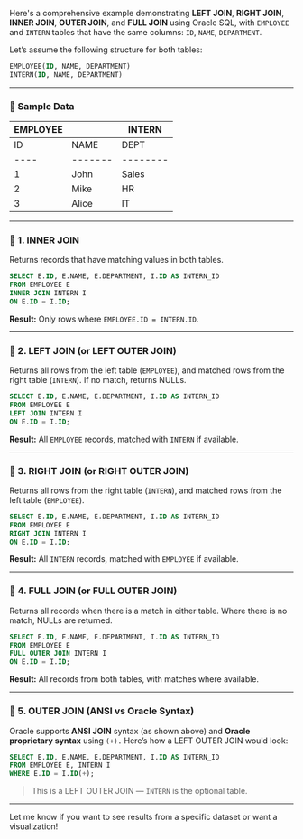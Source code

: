 Here's a comprehensive example demonstrating **LEFT JOIN**, **RIGHT JOIN**, **INNER JOIN**, **OUTER JOIN**, and **FULL JOIN** using Oracle SQL, with `EMPLOYEE` and `INTERN` tables that have the same columns: `ID`, `NAME`, `DEPARTMENT`.

Let’s assume the following structure for both tables:

```sql
EMPLOYEE(ID, NAME, DEPARTMENT)
INTERN(ID, NAME, DEPARTMENT)
```

---

### 📘 Sample Data

| EMPLOYEE           |         | INTERN             |
|--------------------|---------|--------------------|
| ID | NAME  | DEPT   |         | ID | NAME  | DEPT   |
|----|-------|--------|         |----|-------|--------|
| 1  | John  | Sales  |         | 3  | Alice | HR     |
| 2  | Mike  | HR     |         | 4  | Bob   | Sales  |
| 3  | Alice | IT     |         | 5  | Carol | IT     |

---

### 🔸 1. INNER JOIN

Returns records that have matching values in both tables.

```sql
SELECT E.ID, E.NAME, E.DEPARTMENT, I.ID AS INTERN_ID
FROM EMPLOYEE E
INNER JOIN INTERN I
ON E.ID = I.ID;
```

**Result:** Only rows where `EMPLOYEE.ID = INTERN.ID`.

---

### 🔸 2. LEFT JOIN (or LEFT OUTER JOIN)

Returns all rows from the left table (`EMPLOYEE`), and matched rows from the right table (`INTERN`). If no match, returns NULLs.

```sql
SELECT E.ID, E.NAME, E.DEPARTMENT, I.ID AS INTERN_ID
FROM EMPLOYEE E
LEFT JOIN INTERN I
ON E.ID = I.ID;
```

**Result:** All `EMPLOYEE` records, matched with `INTERN` if available.

---

### 🔸 3. RIGHT JOIN (or RIGHT OUTER JOIN)

Returns all rows from the right table (`INTERN`), and matched rows from the left table (`EMPLOYEE`).

```sql
SELECT E.ID, E.NAME, E.DEPARTMENT, I.ID AS INTERN_ID
FROM EMPLOYEE E
RIGHT JOIN INTERN I
ON E.ID = I.ID;
```

**Result:** All `INTERN` records, matched with `EMPLOYEE` if available.

---

### 🔸 4. FULL JOIN (or FULL OUTER JOIN)

Returns all records when there is a match in either table. Where there is no match, NULLs are returned.

```sql
SELECT E.ID, E.NAME, E.DEPARTMENT, I.ID AS INTERN_ID
FROM EMPLOYEE E
FULL OUTER JOIN INTERN I
ON E.ID = I.ID;
```

**Result:** All records from both tables, with matches where available.

---

### 🔸 5. OUTER JOIN (ANSI vs Oracle Syntax)

Oracle supports **ANSI JOIN** syntax (as shown above) and **Oracle proprietary syntax** using `(+).` Here’s how a LEFT OUTER JOIN would look:

```sql
SELECT E.ID, E.NAME, E.DEPARTMENT, I.ID AS INTERN_ID
FROM EMPLOYEE E, INTERN I
WHERE E.ID = I.ID(+);
```

> This is a LEFT OUTER JOIN — `INTERN` is the optional table.

---

Let me know if you want to see results from a specific dataset or want a visualization!
